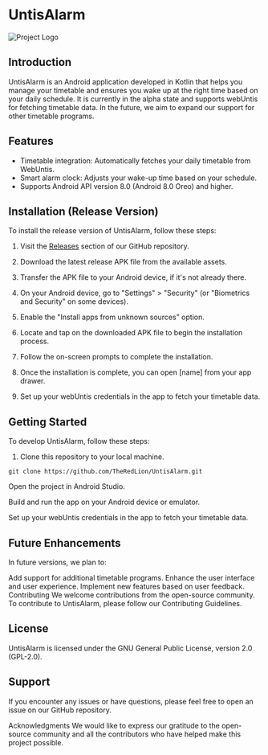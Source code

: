 # UntisAlarm

![Project Logo](project_logo.png)

## Introduction

UntisAlarm is an Android application developed in Kotlin that helps you manage your timetable and ensures you wake up at the right time based on your daily schedule. It is currently in the alpha state and supports webUntis for fetching timetable data. In the future, we aim to expand our support for other timetable programs.

## Features

- Timetable integration: Automatically fetches your daily timetable from WebUntis.
- Smart alarm clock: Adjusts your wake-up time based on your schedule.
- Supports Android API version 8.0 (Android 8.0 Oreo) and higher.

## Installation (Release Version)

To install the release version of UntisAlarm, follow these steps:

1. Visit the [Releases](https://github.com/TheRedLion/UntisAlarm/releases) section of our GitHub repository.

2. Download the latest release APK file from the available assets.

3. Transfer the APK file to your Android device, if it's not already there.

4. On your Android device, go to "Settings" > "Security" (or "Biometrics and Security" on some devices).

5. Enable the "Install apps from unknown sources" option.

6. Locate and tap on the downloaded APK file to begin the installation process.

7. Follow the on-screen prompts to complete the installation.

8. Once the installation is complete, you can open [name] from your app drawer.

9. Set up your webUntis credentials in the app to fetch your timetable data.

## Getting Started

To develop UntisAlarm, follow these steps:

1. Clone this repository to your local machine.

```shell
git clone https://github.com/TheRedLion/UntisAlarm.git
```
Open the project in Android Studio.

Build and run the app on your Android device or emulator.

Set up your webUntis credentials in the app to fetch your timetable data.

## Future Enhancements
In future versions, we plan to:

Add support for additional timetable programs.
Enhance the user interface and user experience.
Implement new features based on user feedback.
Contributing
We welcome contributions from the open-source community. To contribute to UntisAlarm, please follow our Contributing Guidelines.

## License
UntisAlarm is licensed under the GNU General Public License, version 2.0 (GPL-2.0).

## Support
If you encounter any issues or have questions, please feel free to open an issue on our GitHub repository.

Acknowledgments
We would like to express our gratitude to the open-source community and all the contributors who have helped make this project possible.

